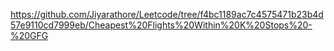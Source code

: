 https://github.com/Jiyarathore/Leetcode/tree/f4bc1189ac7c4575471b23b4d57e9110cd7999eb/Cheapest%20Flights%20Within%20K%20Stops%20-%20GFG

